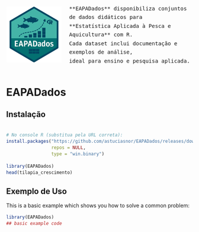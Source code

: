 
<!-- layout com imagem e descrição lado a lado -->

<div style="display: flex; align-items: center;">

<img src="man/figures/logo_pacote_eapadados.png" width="150" alt="Logo EAPADados"/>

<div style="margin-left: 20px; font-size: 1.2em; line-height: 1.4;">

    **EAPADados** disponibiliza conjuntos de dados didáticos para  
    **Estatística Aplicada à Pesca e Aquicultura** com R.  
    Cada dataset inclui documentação e exemplos de análise,  
    ideal para ensino e pesquisa aplicada.

</div>

</div>

<!-- README.md is generated from README.Rmd. Please edit that file -->

# EAPADados

<!-- badges: start -->

<!-- badges: end -->

## Instalação

``` r

# No console R (substitua pela URL correta):
install.packages("https://github.com/astuciasnor/EAPADados/releases/download/v0.1.1/EAPADados_0.1.1.zip",
                 repos = NULL,
                 type = "win.binary")

library(EAPADados)
head(tilapia_crescimento)
```

## Exemplo de Uso

This is a basic example which shows you how to solve a common problem:

``` r
library(EAPADados)
## basic example code
```
